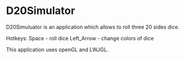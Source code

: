 # D20Simulator

D20Simuluator is an application which allows to roll three 20 sides dice.

Hotkeys:
Space - roll dice
Left_Arrow - change colors of dice

This application uses openGL and LWJGL.